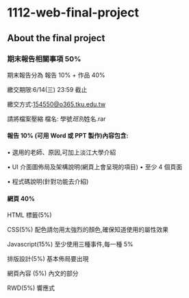 # 1112-web-final-project

## About the final project

### 期末報告相關事項 50%

期末報告分為 報告 10% + 作品 40%

繳交期限:6/14(三) 23:59 截止

繳交方式:154550@o365.tku.edu.tw

請將檔案壓縮 檔名: 學號*班別*姓名.rar

#### 報告 10% (可用 Word 或 PPT 製作)內容包含:

• 選用的老師、原因,可加上淡江大學介紹

• UI 介面圖佈局及架構說明(網頁上會呈現的項目)
• 至少 4 個頁面

• 程式碼說明(針對功能去介紹)

#### 網頁 40%

HTML 標籤(5%)

CSS(5%) 配色請勿用太強烈的顏色,確保知道使用的屬性效果

Javascript(15%) 至少使用三種事件,每一種 5%

排版設計(5%) 基本佈局要出現

網頁內容 (5%) 內文的部分

RWD(5%) 響應式
